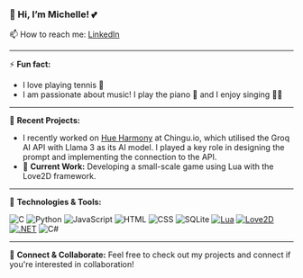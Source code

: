 <!--
**flora8heart/flora8heart** is a ✨ _special_ ✨ repository because its `README.md` (this file) appears on your GitHub profile.

Here are some ideas to get you started:

- 🔭 I’m currently working on ...
- 🌱 I’m currently learning ...
- 👯 I’m looking to collaborate on ...
- 🤔 I’m looking for help with ...
- 💬 Ask me about ...
- 📫 How to reach me: ...
- 😄 Pronouns: ...
- ⚡ Fun fact: ...
-->

### 👋 Hi, I’m Michelle! 💕

📫 How to reach me: [LinkedIn](https://linkedin.com/in/michelleknlim)

---

⚡ **Fun fact:**

- I love playing tennis 🎾
- I am passionate about music! I play the piano 🎹 and I enjoy singing 🎵🥰

---

💼 **Recent Projects:**

- I recently worked on [Hue Harmony](https://github.com/chingu-voyages/v49-tier1-team-03) at Chingu.io, which utilised the Groq AI API with Llama 3 as its AI model. I played a key role in designing the prompt and implementing the connection to the API.
- 🔭 **Current Work:** Developing a small-scale game using Lua with the Love2D framework.

---

🔧 **Technologies & Tools:**

![C](https://img.shields.io/badge/-C-A8B9CC?logo=c&logoColor=ffffff)
![Python](https://img.shields.io/badge/-Python-3776AB?logo=python&logoColor=ffffff)
![JavaScript](https://img.shields.io/badge/-JavaScript-F7DF1E?logo=javascript&logoColor=ffffff)
![HTML](https://img.shields.io/badge/-HTML5-E34F26?logo=html5&logoColor=ffffff)
![CSS](https://img.shields.io/badge/-CSS3-1572B6?logo=css3&logoColor=ffffff)
![SQLite](https://img.shields.io/badge/-SQLite-003B57?logo=sqlite&logoColor=ffffff)
[![Lua](https://img.shields.io/badge/-Lua-2C2D72?logo=lua&logoColor=ffffff)]()
[![Love2D](https://img.shields.io/badge/-Love2D-EF223A?logo=heart&logoColor=ffffff)]()
[![.NET](https://img.shields.io/badge/-.NET-512BD4?logo=.net&logoColor=ffffff)]()
![C#](https://img.shields.io/badge/-C%23-9b4993?logo=csharp&logoColor=ffffff)

---

🤝 **Connect & Collaborate:**
Feel free to check out my projects and connect if you're interested in collaboration!
